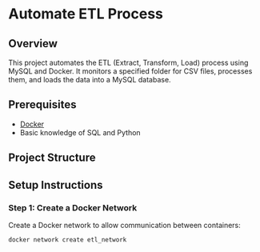 # Automate ETL Process

## Overview
This project automates the ETL (Extract, Transform, Load) process using MySQL and Docker. It monitors a specified folder for CSV files, processes them, and loads the data into a MySQL database.

## Prerequisites
- [Docker](https://www.docker.com/get-started)
- Basic knowledge of SQL and Python

## Project Structure

## Setup Instructions

### Step 1: Create a Docker Network
Create a Docker network to allow communication between containers:
```bash
docker network create etl_network
